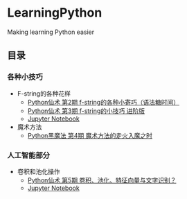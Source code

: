 # LearningPython

Making learning Python easier

## 目录

### 各种小技巧

- F-string的各种花样
  - [Python仙术 第2期 f-string的各种小寄巧（语法糖时间）](https://linux.do/t/topic/31408)
  - [Python仙术 第3期 f-string的小技巧 进阶版](https://linux.do/t/topic/34316)
  - [Jupyter Notebook](/formatString/f_string.ipynb)
- 魔术方法
  - [Python黑魔法 第4期 魔术方法的走火入魔之时](https://linux.do/t/topic/37643)

### 人工智能部分

- 卷积和池化操作
  - [Python仙术 第5期 卷积、池化、特征向量与文字识别？](https://linux.do/t/topic/52510)
  - [Jupyter Notebook](/cnn/convolution/cnn.ipynb)
